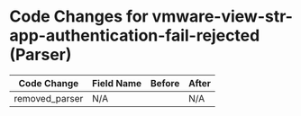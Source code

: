 # Code Changes for vmware-view-str-app-authentication-fail-rejected (Parser)

| Code Change | Field Name | Before | After |
|-------------|------------|--------|-------|
| removed_parser | N/A |  | N/A |
